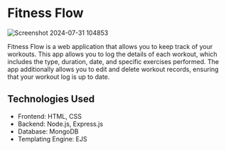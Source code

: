 # Fitness Flow

![Screenshot 2024-07-31 104853](https://github.com/nourbahar/fitnessflow.git)

Fitness Flow is a web application that allows you to keep track of your workouts. 
This app allows you to log the details of each workout, which includes the type, duration, date, and specific exercises performed. 
The app additionally allows you to edit and delete workout records, ensuring that your workout log is up to date.

## Technologies Used
* Frontend: HTML, CSS 
* Backend: Node.js, Express.js
* Database: MongoDB 
* Templating Engine: EJS 
